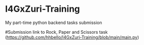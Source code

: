 # I4GxZuri-Training
My part-time python backend tasks submission

#Submission link to Rock, Paper and Scissors task
(https://github.com/hhbello/I4GxZuri-Training/blob/main/main.py)
